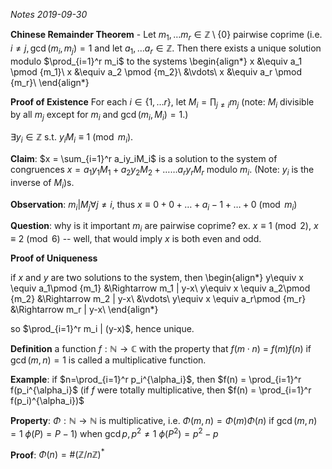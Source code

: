 *Notes 2019-09-30*

**Chinese Remainder Theorem** - Let $m_1,\ldots m_r\in\mathbb Z\setminus\{0\}$ pairwise coprime (i.e. $i\not=j, \gcd(m_i,m_j)=1$ and let $a_1,\ldots a_r\in\mathbb Z$. Then there exists a unique solution modulo $\prod_{i=1}^r m_i$ to the systems
\begin{align*}
x &\equiv a_1 \pmod {m_1}\\
x &\equiv a_2 \pmod {m_2}\\
&\vdots\\
x &\equiv a_r \pmod {m_r}\\
\end{align*}

**Proof of Existence**
For each $i\in\{1,\ldots r\}$, let $M_i = \prod_{j\not=i}m_j$ (note: $M_i$ divisible by all $m_j$ except for $m_i$ and $\gcd(m_i, M_i) = 1$.)

$\exists y_i\in\mathbb Z$ s.t. $y_iM_i \equiv 1\pmod {m_i}$.

**Claim**: $x = \sum_{i=1}^r a_iy_iM_i$ is a solution to the system of congruences $x = a_1y_1M_1 + a_2y_2M_2 + \ldots \ldots a_ry_rM_r$ modulo $m_i$. (Note: $y_i$ is the inverse of $M_i$)s.

**Observation**: $m_i | M_j \forall j\not=i$, thus $x\equiv 0 + 0 + \ldots + a_i-1 + \ldots + 0 \pmod {m_i}$

**Question**: why is it important $m_i$ are pairwise coprime? ex. $x \equiv 1 \pmod 2$, $x \equiv 2 \pmod 6$ -- well, that would imply $x$ is both even and odd.

**Proof of Uniqueness**

if $x$ and $y$ are two solutions to the system, then
\begin{align*}
y\equiv x \equiv a_1\pmod {m_1} &\Rightarrow m_1 | y-x\\
y\equiv x \equiv a_2\pmod {m_2} &\Rightarrow m_2 | y-x\\
&\vdots\\
y\equiv x \equiv a_r\pmod {m_r} &\Rightarrow m_r | y-x\\
\end{align*}

so $\prod_{i=1}^r m_i | (y-x)$, hence unique.

**Definition** a function $f:\mathbb N\rightarrow \mathbb C$ with the property that $f(m\cdot n)$ = $f(m)f(n)$ if $\gcd(m, n)=1$ is called a multiplicative function.

**Example**: if $n=\prod_{i=1}^r p_i^{\alpha_i}$, then $f(n) = \prod_{i=1}^r f(p_i^{\alpha_i}$ (if $f$ were totally multiplicative, then $f(n) = \prod_{i=1}^r f(p_i)^{\alpha_i})$

**Property**: $\Phi : \mathbb N \rightarrow \mathbb N$ is multiplicative, i.e. $\Phi(m,n) = \Phi(m)\Phi(n)$ if $\gcd(m,n)=1$ $\phi(P)=P-1)$ when $\gcd p, p^2 \not=1$
$\phi(P^2) = p^2 - p$

**Proof**: $\Phi(n) = \#(\mathbb Z /n\mathbb Z)^*$
